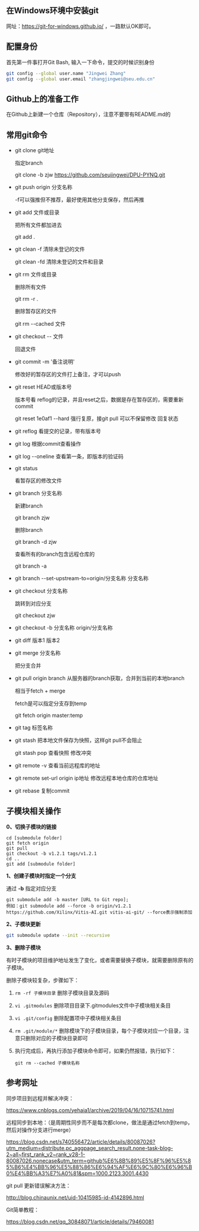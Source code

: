 ## 在Windows环境中安装git

网址：https://git-for-windows.github.io/ ，一路默认OK即可。



## 配置身份

首先第一件事打开Git Bash, 输入一下命令，提交的时候识别身份

```bash
git config --global user.name "Jingwei Zhang"
git config --global user.email "zhangjingwei@seu.edu.cn"
```



## Github上的准备工作

在Github上新建一个仓库（Repository），注意不要带有README.md的



## 常用git命令

- git clone git地址

  指定branch

  git clone -b zjw https://github.com/seujingwei/DPU-PYNQ.git

- git push origin 分支名称

  -f可以强推但不推荐，最好使用其他分支保存，然后再推 

- git add 文件或目录

  把所有文件都加进去

  git add .

- git clean -f     清除未登记的文件

  git clean -fd  清除未登记的文件和目录

- git rm 文件或目录

  删除所有文件

  git rm -r .

  删除暂存区的文件

  git rm --cached 文件

- git checkout -- 文件

  回退文件

- git commit -m '备注说明'

  修改好的暂存区的文件打上备注，才可以push

- git reset HEAD或版本号

  版本号看 reflog的记录，并且reset之后，数据是存在暂存区的，需要重新commit

  git reset 1e0af1 --hard  强行复原，接git pull 可以不保留修改 回复状态

- git reflog  看提交的记录，带有版本号

- git log  根据commit查看操作

- git log --oneline  查看第一条，即版本的验证码

- git status

  看暂存区的修改文件 

- git branch 分支名称

  新建branch

  git branch zjw

  删除branch

  git branch -d zjw

  查看所有的branch包含远程仓库的

  git branch -a

- git branch --set-upstream-to=origin/分支名称 分支名称

- git checkout 分支名称

  跳转到对应分支

  git checkout zjw

- git checkout -b 分支名称 origin/分支名称

- git diff 版本1 版本2

- git merge 分支名称

  把分支合并

- git pull origin branch 从服务器的branch获取，合并到当前的本地branch

  相当于fetch + merge

  fetch是可以指定分支存到temp

  git fetch origin master:temp

- git tag 标签名称

- git stash  把本地文件保存为快照，这样git pull不会阻止

  git stash pop  查看快照 修改冲突

- git remote -v  查看当前远程库的地址

- git remote set-url origin ip地址  修改远程本地仓库的仓库地址

- git rebase  复制commit

## 子模块相关操作

**0、切换子模块的链接**

```
cd [submodule folder]
git fetch origin
git pull
git checkout -b v1.2.1 tags/v1.2.1
cd ..
git add [submodule folder]
```

**1、创建子模块时指定一个分支**

通过 **-b** 指定对应分支

```
git submodule add -b master [URL to Git repo];
例如：git submodule add --force -b origin/v1.2.1 https://github.com/Xilinx/Vitis-AI.git vitis-ai-git/ --force表示强制添加
```

**2、子模块更新**

```sh
git submodule update --init --recursive
```

**3、删除子模块**

有时子模块的项目维护地址发生了变化，或者需要替换子模块，就需要删除原有的子模块。

删除子模块较复杂，步骤如下：

1. `rm -rf 子模块目录` 删除子模块目录及源码

2. `vi .gitmodules` 删除项目目录下.gitmodules文件中子模块相关条目

3. `vi .git/config` 删除配置项中子模块相关条目

4. `rm .git/module/*` 删除模块下的子模块目录，每个子模块对应一个目录，注意只删除对应的子模块目录即可

5. 执行完成后，再执行添加子模块命令即可，如果仍然报错，执行如下：

   ```
   git rm --cached 子模块名称
   ```

## 参考网址

同步项目到远程并解决冲突：

https://www.cnblogs.com/yehaia1/archive/2019/04/16/10715741.html

远程同步到本地：（是周期性同步而不是每次都clone，做法是通过fetch到temp，然后对操作分支进行merge）

https://blog.csdn.net/s740556472/article/details/80087026?utm_medium=distribute.pc_aggpage_search_result.none-task-blog-2~all~first_rank_v2~rank_v28-1-80087026.nonecase&utm_term=github%E6%8B%89%E5%8F%96%E5%85%B6%E4%BB%96%E5%88%86%E6%94%AF%E6%9C%80%E6%96%B0%E4%BB%A3%E7%A0%81&spm=1000.2123.3001.4430

git pull 更新错误解决方法：

http://blog.chinaunix.net/uid-10415985-id-4142896.html

Git简单教程：

https://blog.csdn.net/qq_30848071/article/details/79460081